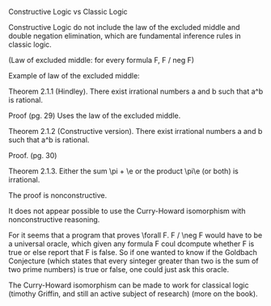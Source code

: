 Constructive Logic vs Classic Logic

Constructive Logic do not include the law of the excluded middle and double negation elimination, which are fundamental inference rules in classic logic.

(Law of excluded middle: for every formula F, F \/ neg F)

Example of law of the excluded middle:

Theorem 2.1.1 (Hindley). There exist irrational numbers a and b such that a^b is rational.

Proof (pg. 29) Uses the law of the excluded middle.

Theorem 2.1.2 (Constructive version). There exist irrational numbers a and b such that a^b is rational.

Proof. (pg. 30)

Theorem 2.1.3. Either the sum \pi + \e  or the product \pi\e (or both) is irrational.

The proof is nonconstructive.

It does not appear possible to use the Curry-Howard isomorphism with nonconstructive reasoning.

For it seems that a program that proves \forall F. F \/ \neg F would have to be a universal oracle, which given any formula F coul dcompute whether F is true or else report that F is false. So if one wanted to know if the Goldbach Conjecture (which states that every sinteger greater than two is the sum of two prime numbers) is true or false, one could just ask this oracle.

The Curry-Howard isomorphism can be made to work for classical logic (timothy Griffin, and still an active subject of research) (more on the book).



